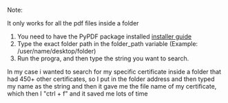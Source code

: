 Note: 

It only works for all the pdf files inside a folder

1. You need to have the PyPDF package installed [installer guide](https://pypdf2.readthedocs.io/en/3.0.0/user/installation.html)
2. Type the exact folder path in the folder_path variable (Example: /user/name/desktop/folder)
3. Run the progra, and then type the string you want to search. 

In my case i wanted to search for my specific certificate inside a folder that had 450+ other certificates, so I put in the folder address and then typed my name as the string and then it gave me the file name of my certificate, which then I "ctrl + f" and it saved me lots of time 
